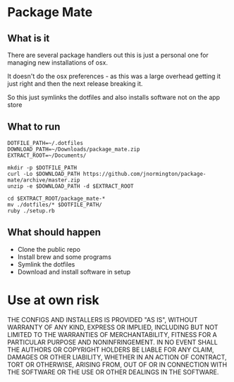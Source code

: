 # Package Mate


## What is it

There are several package handlers out this is just a personal one for managing
new installations of osx.

It doesn't do the osx preferences - as this was a large overhead getting it just
right and then the next release breaking it.

So this just symlinks the dotfiles and also installs software not on the app store

## What to run

```
DOTFILE_PATH=~/.dotfiles
DOWNLOAD_PATH=~/Downloads/package_mate.zip
EXTRACT_ROOT=~/Documents/

mkdir -p $DOTFILE_PATH
curl -Lo $DOWNLOAD_PATH https://github.com/jnormington/package-mate/archive/master.zip
unzip -e $DOWNLOAD_PATH -d $EXTRACT_ROOT

cd $EXTRACT_ROOT/package_mate-*
mv ./dotfiles/* $DOTFILE_PATH/
ruby ./setup.rb
```

## What should happen
 - Clone the public repo
 - Install brew and some programs
 - Symlink the dotfiles
 - Download and install software in setup


# Use at own risk
THE CONFIGS AND INSTALLERS IS PROVIDED "AS IS", WITHOUT WARRANTY OF ANY KIND,
EXPRESS OR IMPLIED, INCLUDING BUT NOT LIMITED TO THE WARRANTIES OF MERCHANTABILITY,
FITNESS FOR A PARTICULAR PURPOSE AND NONINFRINGEMENT. IN NO EVENT SHALL THE
AUTHORS OR COPYRIGHT HOLDERS BE LIABLE FOR ANY CLAIM, DAMAGES OR OTHER
LIABILITY, WHETHER IN AN ACTION OF CONTRACT, TORT OR OTHERWISE, ARISING FROM,
OUT OF OR IN CONNECTION WITH THE SOFTWARE OR THE USE OR OTHER DEALINGS IN THE
SOFTWARE.
